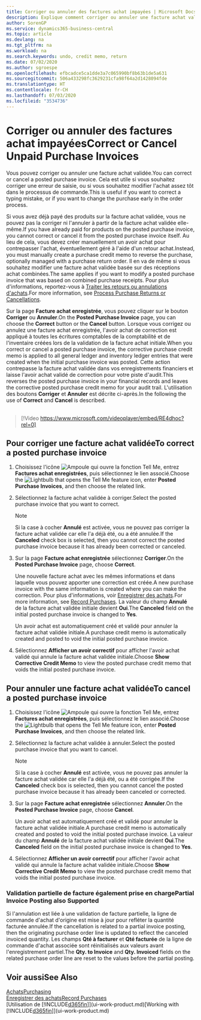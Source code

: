 ```yaml
---
title: Corriger ou annuler des factures achat impayées | Microsoft Docs
description: Explique comment corriger ou annuler une facture achat validée et créer automatiquement un avoir achat.
author: SorenGP
ms.service: dynamics365-business-central
ms.topic: article
ms.devlang: na
ms.tgt_pltfrm: na
ms.workload: na
ms.search.keywords: undo, credit memo, return
ms.date: 07/02/2020
ms.author: sgroespe
ms.openlocfilehash: efbcadce5ca1dde3a7c065990bf8b63b1de5a631
ms.sourcegitcommit: 506a433298fc3629231cfa98f64a2d1428094fde
ms.translationtype: HT
ms.contentlocale: fr-CH
ms.lasthandoff: 07/03/2020
ms.locfileid: "3534736"
---
```

# <a name="correct-or-cancel-unpaid-purchase-invoices"></a><span data-ttu-id="f5b7e-103">Corriger ou annuler des factures achat impayées</span><span class="sxs-lookup"><span data-stu-id="f5b7e-103">Correct or Cancel Unpaid Purchase Invoices</span></span>

<span data-ttu-id="f5b7e-104">Vous pouvez corriger ou annuler une facture achat validée.</span><span class="sxs-lookup"><span data-stu-id="f5b7e-104">You can correct or cancel a posted purchase invoice.</span></span> <span data-ttu-id="f5b7e-105">Cela est utile si vous souhaitez corriger une erreur de saisie, ou si vous souhaitez modifier l'achat assez tôt dans le processus de commande.</span><span class="sxs-lookup"><span data-stu-id="f5b7e-105">This is useful if you want to correct a typing mistake, or if you want to change the purchase early in the order process.</span></span>

<span data-ttu-id="f5b7e-106">Si vous avez déjà payé des produits sur la facture achat validée, vous ne pouvez pas la corriger ni l'annuler à partir de la facture achat validée elle-même.</span><span class="sxs-lookup"><span data-stu-id="f5b7e-106">If you have already paid for products on the posted purchase invoice, you cannot correct or cancel it from the posted purchase invoice itself.</span></span> <span data-ttu-id="f5b7e-107">Au lieu de cela, vous devez créer manuellement un avoir achat pour contrepasser l'achat, éventuellement géré à l'aide d'un retour achat.</span><span class="sxs-lookup"><span data-stu-id="f5b7e-107">Instead, you must manually create a purchase credit memo to reverse the purchase, optionally managed with a purchase return order.</span></span> <span data-ttu-id="f5b7e-108">Il en va de même si vous souhaitez modifier une facture achat validée basée sur des réceptions achat combinées.</span><span class="sxs-lookup"><span data-stu-id="f5b7e-108">The same applies if you want to modify a posted purchase invoice that was based on combined purchase receipts.</span></span> <span data-ttu-id="f5b7e-109">Pour plus d'informations, reportez-vous à [Traiter les retours ou annulations d'achats](purchasing-how-process-purchase-returns-cancellations.md).</span><span class="sxs-lookup"><span data-stu-id="f5b7e-109">For more information, see [Process Purchase Returns or Cancellations](purchasing-how-process-purchase-returns-cancellations.md).</span></span>

<span data-ttu-id="f5b7e-110">Sur la page **Facture achat enregistrée**, vous pouvez cliquer sur le bouton **Corriger** ou **Annuler**.</span><span class="sxs-lookup"><span data-stu-id="f5b7e-110">On the **Posted Purchase Invoice** page, you can choose the **Correct** button or the **Cancel** button.</span></span> <span data-ttu-id="f5b7e-111">Lorsque vous corrigez ou annulez une facture achat enregistrée, l'avoir achat de correction est appliqué à toutes les écritures comptables de la comptabilité et de l'inventaire créées lors de la validation de la facture achat initiale.</span><span class="sxs-lookup"><span data-stu-id="f5b7e-111">When you correct or cancel a posted purchase invoice, the corrective purchase credit memo is applied to all general ledger and inventory ledger entries that were created when the initial purchase invoice was posted.</span></span> <span data-ttu-id="f5b7e-112">Cette action contrepasse la facture achat validée dans vos enregistrements financiers et laisse l'avoir achat validé de correction pour votre piste d'audit.</span><span class="sxs-lookup"><span data-stu-id="f5b7e-112">This reverses the posted purchase invoice in your financial records and leaves the corrective posted purchase credit memo for your audit trail.</span></span> <span data-ttu-id="f5b7e-113">L'utilisation des boutons **Corriger** et **Annuler** est décrite ci-après.</span><span class="sxs-lookup"><span data-stu-id="f5b7e-113">In the following the use of **Correct** and **Cancel** is described.</span></span>
<br><br>
> [!Video https://www.microsoft.com/videoplayer/embed/RE4dhoc?rel=0]

## <a name="to-correct-a-posted-purchase-invoice"></a><span data-ttu-id="f5b7e-114">Pour corriger une facture achat validée</span><span class="sxs-lookup"><span data-stu-id="f5b7e-114">To correct a posted purchase invoice</span></span>
1. <span data-ttu-id="f5b7e-115">Choisissez l'icône ![Ampoule qui ouvre la fonction Tell Me](media/ui-search/search_small.png "Dites-moi ce que vous voulez faire"), entrez **Factures achat enregistrées**, puis sélectionnez le lien associé.</span><span class="sxs-lookup"><span data-stu-id="f5b7e-115">Choose the ![Lightbulb that opens the Tell Me feature](media/ui-search/search_small.png "Tell me what you want to do") icon, enter **Posted Purchase Invoices**, and then choose the related link.</span></span>  
2. <span data-ttu-id="f5b7e-116">Sélectionnez la facture achat validée à corriger.</span><span class="sxs-lookup"><span data-stu-id="f5b7e-116">Select the posted purchase invoice that you want to correct.</span></span>  

    > [!NOTE]  
    >   <span data-ttu-id="f5b7e-117">Si la case à cocher **Annulé** est activée, vous ne pouvez pas corriger la facture achat validée car elle l'a déjà été, ou a été annulée.</span><span class="sxs-lookup"><span data-stu-id="f5b7e-117">If the **Canceled** check box is selected, then you cannot correct the posted purchase invoice because it has already been corrected or canceled.</span></span>
3. <span data-ttu-id="f5b7e-118">Sur la page **Facture achat enregistrée** sélectionnez **Corriger**.</span><span class="sxs-lookup"><span data-stu-id="f5b7e-118">On the **Posted Purchase Invoice** page, choose **Correct**.</span></span>

    <span data-ttu-id="f5b7e-119">Une nouvelle facture achat avec les mêmes informations et dans laquelle vous pouvez apporter une correction est créée.</span><span class="sxs-lookup"><span data-stu-id="f5b7e-119">A new purchase invoice with the same information is created where you can make the correction.</span></span> <span data-ttu-id="f5b7e-120">Pour plus d'informations, voir [Enregistrer des achats](purchasing-how-record-purchases.md).</span><span class="sxs-lookup"><span data-stu-id="f5b7e-120">For more information, see [Record Purchases](purchasing-how-record-purchases.md).</span></span> <span data-ttu-id="f5b7e-121">La valeur du champ **Annulé** de la facture achat validée initiale devient **Oui**.</span><span class="sxs-lookup"><span data-stu-id="f5b7e-121">The **Canceled** field on the initial posted purchase invoice is changed to **Yes**.</span></span>

    <span data-ttu-id="f5b7e-122">Un avoir achat est automatiquement créé et validé pour annuler la facture achat validée initiale.</span><span class="sxs-lookup"><span data-stu-id="f5b7e-122">A purchase credit memo is automatically created and posted to void the initial posted purchase invoice.</span></span>
4. <span data-ttu-id="f5b7e-123">Sélectionnez **Afficher un avoir correctif** pour afficher l'avoir achat validé qui annule la facture achat validée initiale.</span><span class="sxs-lookup"><span data-stu-id="f5b7e-123">Choose **Show Corrective Credit Memo** to view the posted purchase credit memo that voids the initial posted purchase invoice.</span></span>

## <a name="to-cancel-a-posted-purchase-invoice"></a><span data-ttu-id="f5b7e-124">Pour annuler une facture achat validée</span><span class="sxs-lookup"><span data-stu-id="f5b7e-124">To cancel a posted purchase invoice</span></span>
1. <span data-ttu-id="f5b7e-125">Choisissez l'icône ![Ampoule qui ouvre la fonction Tell Me](media/ui-search/search_small.png "Dites-moi ce que vous voulez faire"), entrez **Factures achat enregistrées**, puis sélectionnez le lien associé.</span><span class="sxs-lookup"><span data-stu-id="f5b7e-125">Choose the ![Lightbulb that opens the Tell Me feature](media/ui-search/search_small.png "Tell me what you want to do") icon, enter **Posted Purchase Invoices**, and then choose the related link.</span></span>  
2. <span data-ttu-id="f5b7e-126">Sélectionnez la facture achat validée à annuler.</span><span class="sxs-lookup"><span data-stu-id="f5b7e-126">Select the posted purchase invoice that you want to cancel.</span></span>

    > [!NOTE]  
    >   <span data-ttu-id="f5b7e-127">Si la case à cocher **Annulé** est activée, vous ne pouvez pas annuler la facture achat validée car elle l'a déjà été, ou a été corrigée.</span><span class="sxs-lookup"><span data-stu-id="f5b7e-127">If the **Canceled** check box is selected, then you cannot cancel the posted purchase invoice because it has already been canceled or corrected.</span></span>
3. <span data-ttu-id="f5b7e-128">Sur la page **Facture achat enregistrée** sélectionnez **Annuler**.</span><span class="sxs-lookup"><span data-stu-id="f5b7e-128">On the **Posted Purchase Invoice** page, choose **Cancel**.</span></span>

    <span data-ttu-id="f5b7e-129">Un avoir achat est automatiquement créé et validé pour annuler la facture achat validée initiale.</span><span class="sxs-lookup"><span data-stu-id="f5b7e-129">A purchase credit memo is automatically created and posted to void the initial posted purchase invoice.</span></span> <span data-ttu-id="f5b7e-130">La valeur du champ **Annulé** de la facture achat validée initiale devient **Oui**.</span><span class="sxs-lookup"><span data-stu-id="f5b7e-130">The **Canceled** field on the initial posted purchase invoice is changed to **Yes**.</span></span>
4. <span data-ttu-id="f5b7e-131">Sélectionnez **Afficher un avoir correctif** pour afficher l'avoir achat validé qui annule la facture achat validée initiale.</span><span class="sxs-lookup"><span data-stu-id="f5b7e-131">Choose **Show Corrective Credit Memo** to view the posted purchase credit memo that voids the initial posted purchase invoice.</span></span>

### <a name="partial-invoice-posting-also-supported"></a><span data-ttu-id="f5b7e-132">Validation partielle de facture également prise en charge</span><span class="sxs-lookup"><span data-stu-id="f5b7e-132">Partial Invoice Posting also Supported</span></span>
<span data-ttu-id="f5b7e-133">Si l'annulation est liée à une validation de facture partielle, la ligne de commande d'achat d'origine est mise à jour pour refléter la quantité facturée annulée.</span><span class="sxs-lookup"><span data-stu-id="f5b7e-133">If the cancellation is related to a partial invoice posting, then the originating purchase order line is updated to reflect the canceled invoiced quantity.</span></span> <span data-ttu-id="f5b7e-134">Les champs **Qté à facturer** et **Qté facturée** de la ligne de commande d'achat associée sont réinitialisés aux valeurs avant l'enregistrement partiel.</span><span class="sxs-lookup"><span data-stu-id="f5b7e-134">The **Qty. to Invoice** and **Qty. Invoiced** fields on the related purchase order line are reset to the values before the partial posting.</span></span>

## <a name="see-also"></a><span data-ttu-id="f5b7e-135">Voir aussi</span><span class="sxs-lookup"><span data-stu-id="f5b7e-135">See Also</span></span>
[<span data-ttu-id="f5b7e-136">Achats</span><span class="sxs-lookup"><span data-stu-id="f5b7e-136">Purchasing</span></span>](purchasing-manage-purchasing.md)  
[<span data-ttu-id="f5b7e-137">Enregistrer des achats</span><span class="sxs-lookup"><span data-stu-id="f5b7e-137">Record Purchases</span></span>](purchasing-how-record-purchases.md)  
<span data-ttu-id="f5b7e-138">[Utilisation de [!INCLUDE[d365fin](includes/d365fin_md.md)]](ui-work-product.md)</span><span class="sxs-lookup"><span data-stu-id="f5b7e-138">[Working with [!INCLUDE[d365fin](includes/d365fin_md.md)]](ui-work-product.md)</span></span>
